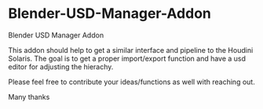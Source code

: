 # Blender-USD-Manager-Addon
Blender USD Manager Addon

This addon should help to get a similar interface and pipeline to the Houdini Solaris. The goal is to get a proper import/export function and have a usd editor for adjusting the hierachy. 

Please feel free to contribute your ideas/functions as well with reaching out. 

Many thanks